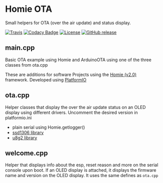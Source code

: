 # Homie OTA
Small helpers for OTA (over the air update) and status display.

[![Travis](https://img.shields.io/travis/luebbe/homie-ota.svg?branch=master&style=flat)](https://travis-ci.org/luebbe/homie-ota)
[![Codacy Badge](https://api.codacy.com/project/badge/Grade/016749a7abc84198bc8ec26a6ab9806a)](https://www.codacy.com/app/luebbe/homie-ota/dashboard)
[![License](https://img.shields.io/github/license/mashape/apistatus.svg?style=flat)](https://opensource.org/licenses/MIT)
[![GitHub release](https://img.shields.io/github/release/luebbe/homie-ota.svg?style=flat)](https://github.com/luebbe/homie-ota/releases)

## main.cpp
Basic OTA example using Homie and ArduinoOTA using one of the three classes from ota.cpp

These are additions for software Projects using the [Homie (v2.0)](https://github.com/marvinroger/homie-esp8266) framework. 
Developed using [PlatformIO](https://github.com/platformio)

## ota.cpp
Helper classes that display the over the air update status on an OLED display using different drivers. Uncomment the desired version in platformio.ini
*  plain serial using Homie.getlogger()
*  [ssd1306 library](https://github.com/squix78/esp8266-oled-ssd1306.git)
*  [u8g2 library](https://github.com/olikraus/u8g2.git)

## welcome.cpp
Helper that displays info about the esp, reset reason and more on the serial console upon boot. If an OLED display is attached, it displays the firmware name and version on the OLED display. It uses the same defines as ```ota.cpp```
